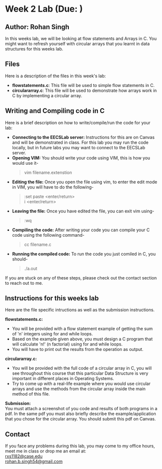 # Week 2 Lab (Due: )
## Author: Rohan Singh  

In this weeks lab, we will be looking at flow statements and Arrays in C. You might want to refresh yourself with circular arrays that you learnt in data structures for this weeks lab.  

## Files
Here is a description of the files in this week's lab:  
  - **flowstatements.c**: This file will be used to simple flow statements in C.         
  - **circulararray.c**: This file will be used to demonstrate how arrays work in C by implementing a circular array.    

## Writing and Compiling code in C
Here is a brief description on how to write/compile/run the code for your lab: 
  - **Connecting to the EECSLab server:** Instructions for this are on Canvas and will be demonstrated in class. For this lab you may run the code locally, but in future labs you may want to connect to the EECSLab server.    
  - **Opening VIM:** You should write your code using VIM, this is how you would use it-
    > vim filename.extenstion  
  - **Editing the file:** Once you open the file using vim, to enter the edit mode in VIM, you will have to do the following-  
    > :set paste <enter/return>  
    > i <enter/return>    
  - **Leaving the file:** Once you have edited the file, you can exit vim using-  
    > <esc>  
    > :wq  
  - **Compiling the code:** After writing your code you can compile your C code using the following command-  
    > cc filename.c  
  - **Running the compiled code:** To run the code you just comiled in C, you should-  
    > ./a.out  

If you are stuck on any of these steps, please check out the contact section to reach out to me.  

## Instructions for this weeks lab
Here are the file specific intructions as well as the submission instructions.  

**flowstatements.c:**  
  - You will be provided with a flow statement example of getting the sum of 'n' integers using for and while loops.      
  - Based on the example given above, you must design a C program that will calculate 'n!' (n factorial) using for and while loops.    
  - You will have to print out the results from the operation as output.    
  
**circulararray.c:**
  - You will be provided with the full code of a circular array in C, you will see throughout this course that this particular Data Structure is very important in different places in Operating Systems.  
  - Try to come up with a real-life example where you would use circular arrays and use the methods from the circular array inside the main method of this file.  

**Submission:**  
You must attach a screenshot of you code and results of both programs in a pdf. In the same pdf you must also briefly describe the example/application that you chose for the circular array. You should submit this pdf on Canvas.  



## Contact
If you face any problems during this lab, you may come to my office hours, meet me in class or drop me an email at:  
rxs1182@case.edu  
rohan.b.singh54@gmail.com


































































